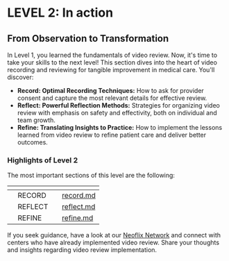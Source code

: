 # LEVEL 2: In action

## **From Observation to Transformation**

In Level 1, you learned the fundamentals of video review. Now, it's time to take your skills to the next level! This section dives into the heart of video recording and reviewing for tangible improvement in medical care. You'll discover:

* **Record: Optimal Recording Techniques:** How to ask for provider consent and capture the most relevant details for effective review.
* **Reflect: Powerful Reflection Methods:** Strategies for organizing video review with emphasis on safety and effectivity, both on individual and team growth.
* **Refine: Translating Insights to Practice:** How to implement the lessons learned from video review to refine patient care and deliver better outcomes.

### Highlights of Level 2

The most important sections of this level are the following:&#x20;

<table data-view="cards"><thead><tr><th></th><th></th><th></th><th data-hidden data-card-target data-type="content-ref"></th></tr></thead><tbody><tr><td></td><td>RECORD</td><td></td><td><a href="record.md">record.md</a></td></tr><tr><td></td><td>REFLECT</td><td></td><td><a href="reflect.md">reflect.md</a></td></tr><tr><td></td><td>REFINE</td><td></td><td><a href="refine.md">refine.md</a></td></tr></tbody></table>

If you seek guidance, have a look at our [Neoflix Network](../level-3-growth/18.-expanding-your-video-program/18.1-revolutionize-reflection-in-medical-care-join-the-network.md) and connect with centers who have already implemented video review. Share your thoughts and insights regarding video review implementation.
